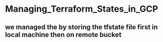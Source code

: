 # Managing_Terraform_States_in_GCP
## we managed the by storing the tfstate file first in local machine then on remote bucket 